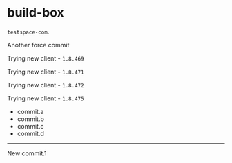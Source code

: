 # build-box

`testspace-com`. 

Another force commit

Trying new client - `1.8.469`

Trying new client - `1.8.471`

Trying new client - `1.8.472`

Trying new client - `1.8.475`

* commit.a
* commit.b
* commit.c
* commit.d
----

New commit.1
